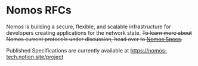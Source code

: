 # Nomos RFCs

Nomos is building a secure, flexible, and
scalable infrastructure for developers creating applications for the network state.
~~To learn more about Nomos current protocols under discussion,
head over to [Nomos Specs](https://github.com/logos-co/nomos-specs).~~

Published Specifications are currently available at https://nomos-tech.notion.site/project
